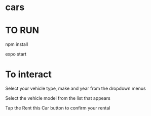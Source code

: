 # cars

# TO RUN
npm install

expo start


# To interact
Select your vehicle type, make and year from the dropdown menus

Select the vehicle model from the list that appears

Tap the Rent this Car button to confirm your rental

